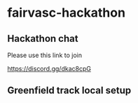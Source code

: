 # fairvasc-hackathon

## Hackathon chat

Please use this link to join

https://discord.gg/dkac8cpG

## Greenfield track local setup

